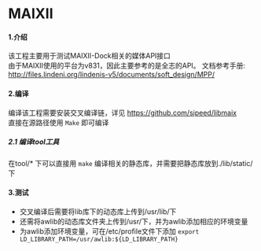 # MAIXII
#### 1.介绍
该工程主要用于测试MAIXII-Dock相关的媒体API接口  
由于MAIXII使用的平台为v831，因此主要参考的是全志的API。
文档参考手册: http://files.lindeni.org/lindenis-v5/documents/soft_design/MPP/
#### 2.编译
编译该工程需要安装交叉编译链，详见 https://github.com/sipeed/libmaix   
直接在源路径使用 `Make` 即可编译
##### 2.1 编译tool工具
在tool/* 下可以直接用 `make` 编译相关的静态库，并需要把静态库放到./lib/static/ 下
#### 3.测试
- 交叉编译后需要将lib库下的动态库上传到/usr/lib/下
- 还需将awlib的动态库文件夹上传到/usr/下，并为awlib添加相应的环境变量
- 为awlib添加环境变量，可在/etc/profile文件下添加 `export LD_LIBRARY_PATH=/usr/awlib:${LD_LIBRARY_PATH}`
